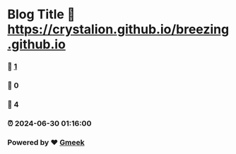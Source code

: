 # Blog Title :link: https://crystalion.github.io/breezing.github.io 
### :page_facing_up: [1](https://crystalion.github.io/breezing.github.io/tag.html) 
### :speech_balloon: 0 
### :hibiscus: 4 
### :alarm_clock: 2024-06-30 01:16:00 
### Powered by :heart: [Gmeek](https://github.com/Meekdai/Gmeek)
